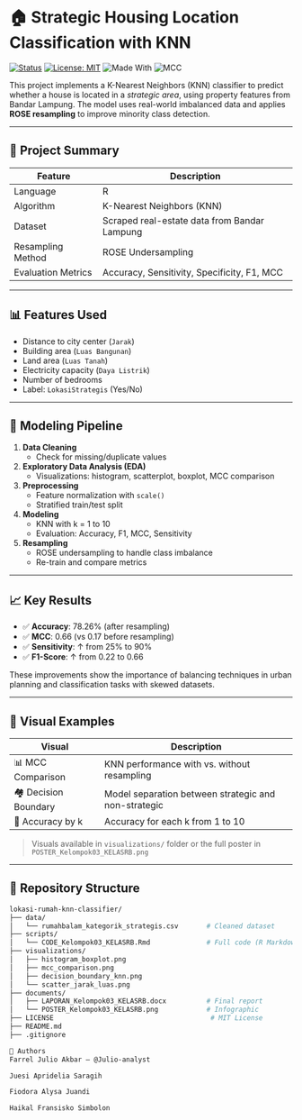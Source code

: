 # 🏠 Strategic Housing Location Classification with KNN

[![Status](https://img.shields.io/badge/Project-Completed-brightgreen)](https://github.com/Julio-analyst)
[![License: MIT](https://img.shields.io/badge/License-MIT-blue.svg)](LICENSE)
![Made With](https://img.shields.io/badge/Made%20with-R-1f78b4?logo=r)
![MCC](https://img.shields.io/badge/MCC-Improved%20(0.05%20→%200.60)-blueviolet)

This project implements a K-Nearest Neighbors (KNN) classifier to predict whether a house is located in a *strategic area*, using property features from Bandar Lampung. The model uses real-world imbalanced data and applies **ROSE resampling** to improve minority class detection.

---

## 📌 Project Summary

| Feature             | Description                                  |
|---------------------|----------------------------------------------|
| Language            | R                                            |
| Algorithm           | K-Nearest Neighbors (KNN)                   |
| Dataset             | Scraped real-estate data from Bandar Lampung |
| Resampling Method   | ROSE Undersampling                          |
| Evaluation Metrics  | Accuracy, Sensitivity, Specificity, F1, MCC |

---

## 📊 Features Used

- Distance to city center (`Jarak`)
- Building area (`Luas Bangunan`)
- Land area (`Luas Tanah`)
- Electricity capacity (`Daya Listrik`)
- Number of bedrooms
- Label: `LokasiStrategis` (Yes/No)

---

## 🔄 Modeling Pipeline

1. **Data Cleaning**
   - Check for missing/duplicate values
2. **Exploratory Data Analysis (EDA)**
   - Visualizations: histogram, scatterplot, boxplot, MCC comparison
3. **Preprocessing**
   - Feature normalization with `scale()`
   - Stratified train/test split
4. **Modeling**
   - KNN with k = 1 to 10
   - Evaluation: Accuracy, F1, MCC, Sensitivity
5. **Resampling**
   - ROSE undersampling to handle class imbalance
   - Re-train and compare metrics

---

## 📈 Key Results

- ✅ **Accuracy**: 78.26% (after resampling)
- ✅ **MCC**: 0.66 (vs 0.17 before resampling)
- ✅ **Sensitivity**: ↑ from 25% to 90%
- ✅ **F1-Score**: ↑ from 0.22 to 0.66

These improvements show the importance of balancing techniques in urban planning and classification tasks with skewed datasets.

---

## 🧠 Visual Examples

| Visual | Description |
|--------|-------------|
| 📊 MCC Comparison | KNN performance with vs. without resampling |
| 🏘️ Decision Boundary | Model separation between strategic and non-strategic |
| 🧩 Accuracy by k | Accuracy for each k from 1 to 10 |

> Visuals available in `visualizations/` folder or the full poster in `POSTER_Kelompok03_KELASRB.png`

---

## 📂 Repository Structure

```bash
lokasi-rumah-knn-classifier/
├── data/
│   └── rumahbalam_kategorik_strategis.csv       # Cleaned dataset
├── scripts/
│   └── CODE_Kelompok03_KELASRB.Rmd              # Full code (R Markdown)
├── visualizations/
│   ├── histogram_boxplot.png
│   ├── mcc_comparison.png
│   ├── decision_boundary_knn.png
│   └── scatter_jarak_luas.png
├── documents/
│   ├── LAPORAN_Kelompok03_KELASRB.docx          # Final report
│   └── POSTER_Kelompok03_KELASRB.png            # Infographic
├── LICENSE                                       # MIT License
├── README.md
├── .gitignore

👥 Authors
Farrel Julio Akbar – @Julio-analyst

Juesi Apridelia Saragih

Fiodora Alysa Juandi

Haikal Fransisko Simbolon
